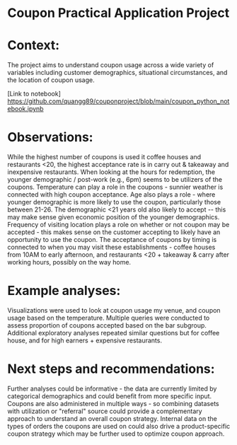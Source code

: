 # Coupon Practical Application Project

# Context: 
The project aims to understand coupon usage across a wide variety of variables including customer demographics, situational circumstances, and the location of coupon usage.

[Link to notebook] 
https://github.com/quangg89/couponproject/blob/main/coupon_python_notebook.ipynb

# Observations:
While the highest number of coupons is used it coffee houses and restaurants <20, the highest acceptance rate is in carry out & takeaway and inexpensive restaurants. When looking at the hours for redemption, the younger demographic / post-work (e.g., 6pm) seems to be utilizers of the coupons.
Temperature can play a role in the coupons - sunnier weather is connected with high coupon acceptance. 
Age also plays a role - where younger demographic is more likely to use the coupon, particularly those between 21-26. The demographic <21 years old also likely to accept -- this may make sense given economic position of the younger demographics.
Frequency of visiting location plays a role on whether or not coupon may be accepted - this makes sense on the customer accepting to likely have an opportunity to use the coupon.
The acceptance of coupons by timing is connected to when you may visit these establishments - coffee houses from 10AM to early afternoon, and restaurants <20 + takeaway & carry after working hours, possibly on the way home. 

# Example analyses: 
Visualizations were used to look at coupon usage my venue, and coupon usage based on the temperature.
Multiple queries were conducted to assess proportion of coupons accepted based on the bar subgroup.
Additional exploratory analyses repeated similar questions but for coffee house, and for high earners + expensive restaurants.

# Next steps and recommendations: 
Further analyses could be informative - the data are currently limited by categorical demographics and could benefit from more specific input. Coupons are also administered in multiple ways - so combining datasets with utilization or "referral" source could provide a complementary approach to understand an overall coupon strategy. Internal data on the types of orders the coupons are used on could also drive a product-specific coupon strategy which may be further used to optimize coupon approach.
